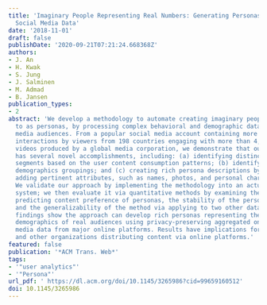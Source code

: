 ```yaml
---
title: 'Imaginary People Representing Real Numbers: Generating Personas from Online
  Social Media Data'
date: '2018-11-01'
draft: false
publishDate: '2020-09-21T07:21:24.668368Z'
authors:
- J. An
- H. Kwak
- S. Jung
- J. Salminen
- M. Admad
- B. Jansen
publication_types:
- 2
abstract: 'We develop a methodology to automate creating imaginary people, referred
  to as personas, by processing complex behavioral and demographic data of social
  media audiences. From a popular social media account containing more than 30 million
  interactions by viewers from 198 countries engaging with more than 4,200 online
  videos produced by a global media corporation, we demonstrate that our methodology
  has several novel accomplishments, including: (a) identifying distinct user behavioral
  segments based on the user content consumption patterns; (b) identifying impactful
  demographics groupings; and (c) creating rich persona descriptions by automatically
  adding pertinent attributes, such as names, photos, and personal characteristics.
  We validate our approach by implementing the methodology into an actual working
  system; we then evaluate it via quantitative methods by examining the accuracy of
  predicting content preference of personas, the stability of the personas over time,
  and the generalizability of the method via applying to two other datasets. Research
  findings show the approach can develop rich personas representing the behavior and
  demographics of real audiences using privacy-preserving aggregated online social
  media data from major online platforms. Results have implications for media companies
  and other organizations distributing content via online platforms.'
featured: false
publication: '*ACM Trans. Web*'
tags:
- '"user analytics"'
- '"Persona"'
url_pdf: ' https://dl.acm.org/doi/10.1145/3265986?cid=99659160512'
doi: 10.1145/3265986
---
```


